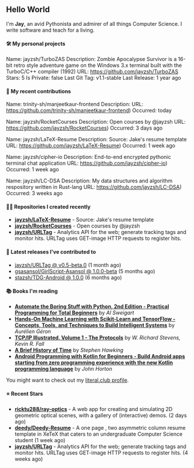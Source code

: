 ## Hello World

I'm **Jay**, an avid Pythonista and admirer of all things Computer Science. I write software and teach for a living.

#### 🛠 My personal projects


Name: jayzsh/TurboZAS
Description: Zombie Apocalypse Survivor is a 16-bit retro style adventure game on the Windows 3.x terminal built with the TurboC/C++ compiler (1992)
URL: https://github.com/jayzsh/TurboZAS
Stars: 5
Is Private: false
Last Git Tag: v1.1-stable
Last Release: 1 year ago


#### 📁 My recent contributions


Name: trinity-sh/manjeetkaur-frontend
Description: 
URL: https://github.com/trinity-sh/manjeetkaur-frontend)
Occurred: today

Name: jayzsh/RocketCourses
Description: Open courses by @jayzsh
URL: https://github.com/jayzsh/RocketCourses)
Occurred: 3 days ago

Name: jayzsh/LaTeX-Resume
Description: Source: Jake's resume template
URL: https://github.com/jayzsh/LaTeX-Resume)
Occurred: 1 week ago

Name: jayzsh/cipher-io
Description: End-to-end encrypted pythonic terminal chat application
URL: https://github.com/jayzsh/cipher-io)
Occurred: 1 week ago

Name: jayzsh/LC-DSA
Description: My data structures and algorithm respository written in Rust-lang
URL: https://github.com/jayzsh/LC-DSA)
Occurred: 3 weeks ago


#### 👨‍💻 Repositories I created recently
- **[jayzsh/LaTeX-Resume](https://github.com/jayzsh/LaTeX-Resume)** - Source: Jake's resume template
- **[jayzsh/RocketCourses](https://github.com/jayzsh/RocketCourses)** - Open courses by @jayzsh
- **[jayzsh/URLTag](https://github.com/jayzsh/URLTag)** - Analytics API for the web; generate tracking tags and monitor hits. URLTag uses GET-image HTTP requests to register hits.

#### 🚀 Latest releases I've contributed to


- [jayzsh/URLTag @ v0.5-beta.0](https://github.com/jayzsh/URLTag/releases/tag/v0.5-beta.0) (1 month ago)
- [gsasansol/GirlScript-Asansol @ 1.0.0-beta](https://github.com/gsasansol/GirlScript-Asansol/releases/tag/1.0.0-beta) (5 months ago)
- [stazsh/TDG-Android @ 1.0.0](https://github.com/stazsh/TDG-Android/releases/tag/1.0.0) (6 months ago)

#### 📚 Books I'm reading
- **[Automate the Boring Stuff with Python, 2nd Edition - Practical Programming for Total Beginners](https://literal.club/jayzsh/book/al-sweigart-automate-the-boring-stuff-with-python-2nd-edition-x47zp)** by _Al Sweigart_
- **[Hands-On Machine Learning with Scikit-Learn and TensorFlow - Concepts, Tools, and Techniques to Build Intelligent Systems](https://literal.club/jayzsh/book/hands-on-machine-learning-with-scikit-learn-and-tensorflow-pw0fv)** by _Aurélien Géron_
- **[TCP/IP Illustrated, Volume 1 - The Protocols](https://literal.club/jayzsh/book/kevin-r-fall-w-richard-stevens-tcpip-illustrated-volume-1-q1kwv)** by _W. Richard Stevens, Kevin R. Fall_
- **[A Brief History of Time](https://literal.club/jayzsh/book/a-brief-history-of-time-rh9hz)** by _Stephen Hawking_
- **[Android Programming with Kotlin for Beginners - Build Android apps starting from zero programming experience with the new Kotlin programming language](https://literal.club/jayzsh/book/john-horton-android-programming-with-kotlin-for-beginners-oda4o)** by _John Horton_

You might want to check out my [literal.club profile](https://literal.club/jayzsh).

#### ⭐ Recent Stars
- **[ricktu288/ray-optics](https://github.com/ricktu288/ray-optics)** - A web app for creating and simulating 2D geometric optical scenes, with a gallery of (interactive) demos. (2 days ago)
- **[deedy/Deedy-Resume](https://github.com/deedy/Deedy-Resume)** - A one page , two asymmetric column resume template in XeTeX that caters to an undergraduate Computer Science student (1 week ago)
- **[jayzsh/URLTag](https://github.com/jayzsh/URLTag)** - Analytics API for the web; generate tracking tags and monitor hits. URLTag uses GET-image HTTP requests to register hits. (4 weeks ago)
